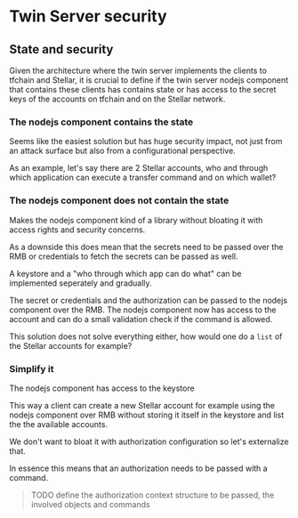 # Twin Server security

## State and security

Given the architecture where the twin server implements the clients to tfchain and Stellar, it is crucial to define if the twin server nodejs component that contains these clients has contains state or has access to the secret keys of the accounts on tfchain and on the Stellar network.

### The nodejs component contains the state

Seems like the easiest solution but has huge security impact, not just from an attack surface but also from a configurational perspective.

As an example, let's say there are 2 Stellar accounts, who and through which application can execute a transfer command and on which wallet?

### The nodejs component does not contain the state

Makes the nodejs component kind of a library without bloating it with access rights and security concerns.

As a downside this does mean that the secrets need to be passed over the RMB or credentials to fetch the secrets can be passed as well.

A keystore and a "who through which app can do what" can be implemented seperately and gradually.

The secret or credentials and the authorization can be passed to the nodejs component over the RMB.
The nodejs component now has access to the account and can do a small validation check if the command is allowed.

This solution does not solve everything either, how would one do a `list` of the Stellar accounts for example?

### Simplify it

The nodejs component has access to the keystore

This way a client can create a new Stellar account for example using the nodejs component over RMB without storing it itself in the keystore and list the the available accounts.

We don't want to bloat it with authorization configuration so let's externalize that.

In essence this means that an authorization needs to be passed with a command. 

> TODO define the authorization context structure to be passed, the involved  objects and commands


